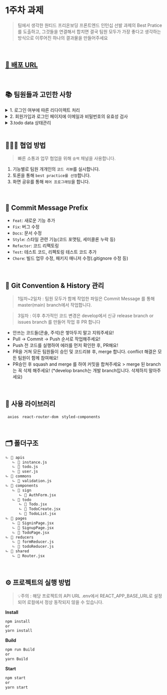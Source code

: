 # 1주차 과제
> 팀에서 생각한 원티드 프리온보딩 프론트엔드 인턴십 선발 과제의
Best Pratice를 도출하고, 그것들을 연결해서 합치면 결국 팀원 모두가 가장 좋다고 생각하는 방식으로 이루어진 하나의 결과물을 만들어주세요

<br/>

## [🔗 배포 URL](https://week1-assignment-bice.vercel.app/)

<br/>

## 📚 팀원들과 고민한 사항 

 <details>
    <summary>1. 로그인 여부에 따른 리다이렉트 처리</summary>
    <h3 style="background-color:#fff5b1"><b>❓팀원들과 고민한 방법</b></h3>
    <div>1. react router dom의 loader를 사용한 redirect 처리.</div>
    <div>2. Context API의 전역 상태를 통한 redirect 처리.</div>
    <div>3. 각 page component에서 storage token 확인 후 redirect 처리.</div>
    <hr/>
    <h3 style="background-color:#fff5b1"><b>👍🏻 Best Practice</b><h3>
	<h4>react router dom의 loader를 통한 redirect 처리 방법	</h4>
    <p>
	router dom의 loader에서 데이터를 반환하는 것 외에도, 각 경로를 렌더링하기 전에 사용자를 다른 경로로 redirection할 수 있어 컴포넌트의 불필요한 렌더링을 줄일 수 있었습니다. 또한 각 컴포넌트에 별도의 토큰 정보를 확인할 필요가 없으며, router에서 경로 처리를 한번에 관리할 수 있어서 선택하게 되었습니다.
	</p>
    <p>참고 : https://reactrouter.com/en/main/start/overview#redirects </p>   
</details>

 <details>
    <summary>2. 회원가입과 로그인 페이지에 이메일과 비밀번호의 유효성 검사</summary>
    <h3 style="background-color:#fff5b1"><b>❓팀원들과 고민한 방법</b></h3>
    <div>1. 각 input의 useState를 통해 value의 유효성 검사를 진행.</div>
    <div>2. useReducer hook을 통해 input value의 유효성 검사를 진행.</div>
    <div>3. custom hook을 통해 input value의 유효성 검사를 진행.</div>
    <hr/>
    <h3 style="background-color:#fff5b1"><b>👍🏻 Best Practice</b><h3>
	<h4>useReducer를 통해 input value의 유효성 검사를 진행</h4>
    <p>
useReducer와 custom hook 두 가지 모두 컴포넌트의 상태 업데이트 로직을 컴포넌트에서 분리시킬 수 있었습니다. 다만 컴포넌트에서 관리하는 값이 여러 개가 되어 상태의 구조가 복잡해진다면 useReducer를 사용하여 조금 더 직관적인 state 관리를 할 수 있으며, 로그인과 회원가입을 하나의 AuthForm으로 관리하기 때문에 custom hook 보다는 useReducer를 사용하여 input의 유효성 검사를 진행하게 되었습니다.
	</p>
    <p> 참고 : https://ko.reactjs.org/docs/hooks-reference.html#usereducer</p>
   	<p> 참고 : https://www.zigae.com/state-vs-reducer/</p>
</details>

 <details>
    <summary>3.todo data 상태관리</summary>
    <h3 style="background-color:#fff5b1"><b>❓팀원들과 고민한 방법</b></h3>
   <div>1. useReducer에서 API 요청 함수를 묶어서 사용해 볼까요?</div>
    <div>2. context hook을 사용해 todo data의 상태관리를 하는건 어떤가요?</div>
    <hr/>
    <h3 style="background-color:#fff5b1"><b>👍🏻 Best Practice</b><h3>
	<h4> context hook + useReducer를 통한 상태를 관리합니다.</h4>
    <p>
CRUD 요청의 res data를 활용하여 불필요한 API 요청을 줄이고, todo 데이터의 상태관리를 위해 useReducer를 사용했습니다. useReducer에서 API 요청을 한 번에 처리하려고 시도했지만, useReducer는 순수 함수로만 작동해야 하므로 별도의 API 요청 함수를 구현했습니다. 또한, useContext에 useReducer를 접목하여 불필요한 props를 줄이고 상태관리를 할 수 있는 방법을 생각했습니다.
	</p>
    <p> 참고 : https://velog.io/@allenk/useReducer%EB%A1%9C-%EB%B9%84%EB%8F%99%EA%B8%B0-%EB%A1%9C%EC%A7%81-%EB%8B%A4%EB%A3%A8%EA%B8%B0</p>    
</details>

<br/>

## 🧑🏻‍🏫 협업 방법
>빠른 소통과 업무 협업을 위해 `슬랙` 채널을 사용합니다.
1. 기능별로 팀원 개개인의 `코드 리뷰`를 실시합니다.
2. 토론을 통해 `best practice를 선정`합니다.
3. 화면 공유를 통해 `페어 프로그래밍`을 합니다.

<br/>

## 📖 Commit Message Prefix

- `Feat`: 새로운 기능 추가
- `Fix`: 버그 수정
- `Docs`: 문서 수정
- `Style`: 스타일 관련 기능(코드 포맷팅, 세미콜론 누락 등)
- `Refactor`: 코드 리팩토링
- `Test`: 테스트 코드, 리펙토링 테스트 코드 추가
- `Chore`: 빌드 업무 수정, 패키지 매니저 수정(.gitignore 수정 등)

<br/>

## 📖 Git Convention &  History 관리 
> 1일차~2일차 :  팀원 모두가 함께 작업한 파일은 Commit Message 를 통해 master(main) branch에서 작업합니다.

> 3일차 : 이후 추가적인 코드 변경은 develop에서 신규 release branch or issues branch 를 만들어 작업 후 PR 합니다 

- 안쓰는 코드들(콘솔, 주석)은 쌓아두지 말고 지워주세요!
- Pull → Commit → Push 순서로 작업해주세요!
- Push 전 코드를 실행하여 에러를 먼저 확인한 후, PR해요!
- PR을 거쳐 모든 팀원들이 승인 및 코드리뷰 후, merge 합니다. conflict 해결은 모든 팀원이 함께 참여해요!
- PR승인 후 squash and merge 를 하여 커밋을 합쳐주세요 > merge 된 branch는 꼭 삭제 해주세요! 
   (*develop branch는 개발 branch입니다. 삭제하지 말아주세요)

<br/>

## 📖 사용 라이브러리
``` axios```
``` react-router-dom```
``` styled-components```

<br/>

## 🗂️ 폴더구조
```bash
ㄴ 📁 apis
   ㄴ 📄 instance.js
   ㄴ 📄 todo.js  
   ㄴ 📄 user.js 
ㄴ 📁 commons
   ㄴ 📄 validation.js
ㄴ 📁 components
   ㄴ 📁 sign
	  ㄴ 📄 AuthForm.jsx  
   ㄴ 📁 todo
	  ㄴ 📄 Todo.jsx
      ㄴ 📄 TodoCreate.jsx   
      ㄴ 📄 TodoList.jsx   
ㄴ 📁 pages
   ㄴ 📄 SigninPage.jsx
   ㄴ 📄 SignupPage.jsx
   ㄴ 📄 TodoPage.jsx
ㄴ 📁 reducers
   ㄴ 📄 formReducer.js
   ㄴ 📄 todoReducer.js
ㄴ 📁 shared 
   ㄴ 📄 Router.jsx
```

<br/>

## ⚙️ 프로젝트의 실행 방법

> 💡주의 : 해당 프로젝트의 API URL .env에서 REACT_APP_BASE_URL로 설정되어 로컬에서 정상 동작되지 않을 수 있습니다.

**Install**
```bash
npm install
or
yarn install
```

**Build**
```bash
npm run Build
or
yarn Build
```

**Start**
```bash
npm start
or
yarn start
```



